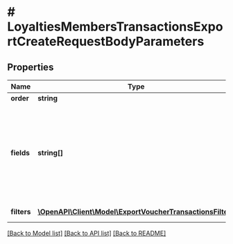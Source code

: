 # # LoyaltiesMembersTransactionsExportCreateRequestBodyParameters

## Properties

Name | Type | Description | Notes
------------ | ------------- | ------------- | -------------
**order** | **string** |  | [optional]
**fields** | **string[]** | Array of strings containing the data in the export. These fields define the headers in the CSV file. | [optional]
**filters** | [**\OpenAPI\Client\Model\ExportVoucherTransactionsFilters**](ExportVoucherTransactionsFilters.md) | Filter conditions. | [optional]

[[Back to Model list]](../../README.md#models) [[Back to API list]](../../README.md#endpoints) [[Back to README]](../../README.md)
